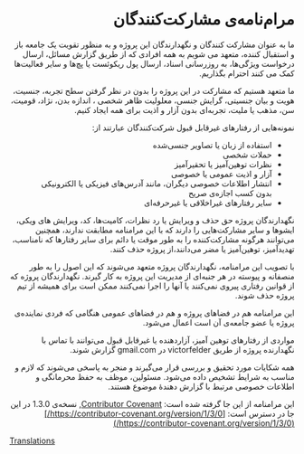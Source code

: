 <div dir="rtl" markdown="1">

# مرام‌نامه‌ی مشارکت‌کنندگان

ما به عنوان مشارکت کنندگان و نگهدارندگان این پروژه و به منظور تقویت یک جامعه باز و استقبال کننده،
متعهد می شویم به همه افرادی که از طریق گزارش مسائل، ارسال درخواست ویژگی‌ها، به روزرسانی اسناد،
ارسال پول ریکوئست یا پچ‌ها و سایر فعالیت‌ها کمک می کنند احترام بگذاریم.

ما متعهد هستیم که مشارکت در این پروژه را بدون در نظر گرفتن سطح تجربه،
جنسیت، هویت و بیان جنسیتی، گرایش جنسی، معلولیت ظاهر شخصی ،
اندازه بدن، نژاد، قومیت، سن، مذهب یا ملیت، تجربه‌ای بدون آزار و اذیت برای همه ایجاد کنیم.

نمونه‌هایی از رفتارهای غیرقابل قبول شرکت‌کنندگان عبارتند از:

* استفاده از زبان یا تصاویر جنسی‌شده
* حملات شخصی
* نظرات توهین‌آمیز یا تحقیرآمیز
* آزار و اذیت عمومی یا خصوصی
* انتشار اطلاعات خصوصی دیگران، مانند آدرس‌های فیزیکی یا الکترونیکی بدون کسب اجازه‌ی صریح
* سایر رفتارهای غیراخلاقی یا غیرحرفه‌ای

نگهدارندگان پروژه حق حذف و ویرایش یا رد نظرات، کامیت‌ها، کد،
ویرایش های ویکی، ایشوها و سایر مشارکت‌هایی را دارند که
با این مرامنامه مطابقت ندارند، همچنین می‌توانند هرگونه مشارکت‌کننده را به طور موقت
یا دائم برای سایر رفتارها  که نامناسب، تهدیدآمیز، توهین‌آمیز یا مضر می‌دانند،از پروژه حذف کنند.

با تصویب این مرامنامه، نگهدارندگان پروژه متعهد می‌شوند که
این اصول را به طور منصفانه و پیوسته در هر جنبه‌ای
از مدیریت این پروژه به کار گیرند. نگهدارندگان پروژه که از قوانین رفتاری پیروی نمی‌کنند یا آنها را اجرا نمی‌کنند
ممکن است برای همیشه از تیم پروژه حذف شوند.

این مرامنامه هم در فضاهای پروژه و هم در فضاهای عمومی هنگامی که فردی نماینده‌ی پروژه یا عضو جامعه‌ی آن است اعمال می‌شود.

مواردی از رفتارهای توهین آمیز، آزاردهنده یا غیرقابل قبول می‌توانند با تماس با نگهدارنده پروژه از طریق victorfelder در gmail.com گزارش شوند.

همه شکایات مورد تحقیق و بررسی قرار می‌گیرند و منجر به پاسخی می‌شوند که لازم و مناسب به شرایط تشخیص داده می‌شود. مسئولین، موظف به حفظ محرمانگی و اطلاعات خصوصی مرتبط با گزارش دهندهٔ موضوع هستند.


این مرامنامه از این جا گرفته شده است: [Contributor Covenant][homepage],
نسخه‌ی 1.3.0 در این جا در دسترس است: [https://contributor-covenant.org/version/1/3/0/](https://contributor-covenant.org/version/1/3/0/)

</div>

[homepage]: https://contributor-covenant.org
[Translations](README.md#translations)
